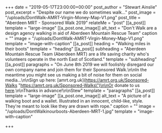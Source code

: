 +++
date = "2019-05-17T23:00:00+00:00"
post_author = "Stewart Ainslie"
post_excerpt = "Despite our name we do sometimes walk..."
post_image = "/uploads/DontWalk-AMRT-Virgin-Money-Map-V1.png"
post_title = "Aberdeen MRT - Sponsored Walk 2019"
relateMe = "post"
[[a_post]]
template = "large-image"
[[a_post.one_image]]
alt_text = "Don't Walk are a design agency walking in aid of Aberdeen Mountain Rescue Team"
caption = ""
image = "/uploads/DontWalk-AMRT-Virgin-Money-Map-V1.png"
template = "image-with-caption"
[[a_post]]
heading = "Walking miles in their boots"
template = "heading"
[[a_post]]
subheading = "Aberdeen Mountain Rescue Team (Aberdeen MRT) are a life saving charity who's volunteers operate in the north East of Scotland."
template = "subheading"
[[a_post]]
paragraphs = "On June 8th 2019 we will foolishly disregard our own company name and join them for their Sponsored Walk.\n\nIn the meantime you might see us making a bit of noise for them on social media...\n\nSign up here: [amrt.org.uk](https://amrt.org.uk/Sponsored-Walks \"https://amrt.org.uk/Sponsored-Walks\")\n\nOr donate to us [here](https://uk.virginmoneygiving.com/fundraiser-portal/fundraiserPage?pageId=1055331).\n\nThanks in advance!\n\nStew"
template = "paragraphs"
[[a_post]]
template = "large-image"
[[a_post.one_image]]
alt_text = "A picture of a walking boot and a wallet. Illustrated in an innocent, child-like, style. They're meant to look like they are drawn with rope."
caption = ""
image = "/uploads/DontWalkinourboots-Aberdeen-MRT-1.jpg"
template = "image-with-caption"

+++
